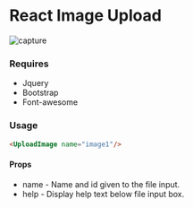 # React Image Upload

![capture](https://user-images.githubusercontent.com/16408896/33237425-beeed3ce-d299-11e7-80a2-a9ad31bd2122.PNG)

### Requires<br>
* Jquery
* Bootstrap
* Font-awesome

### Usage<br>
```html
<UploadImage name="image1"/>
```
#### Props
* name - Name and id given to the file input.
* help - Display help text below file input box.
